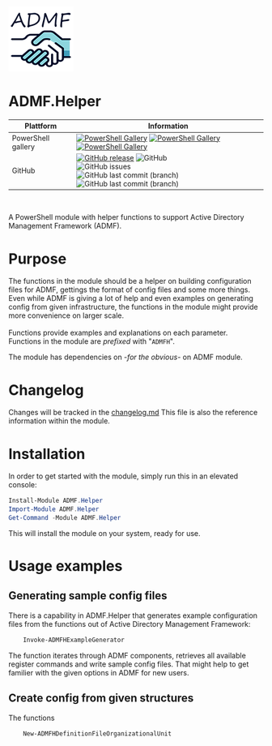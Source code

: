 ﻿![logo][]
# ADMF.Helper
| Plattform | Information |
| --------- | ----------- |
| PowerShell gallery | [![PowerShell Gallery](https://img.shields.io/powershellgallery/v/ADMF.Helper?label=psgallery)](https://www.powershellgallery.com/packages/ADMF.Helper) [![PowerShell Gallery](https://img.shields.io/powershellgallery/p/ADMF.Helper)](https://www.powershellgallery.com/packages/ADMF.Helper) [![PowerShell Gallery](https://img.shields.io/powershellgallery/dt/ADMF.Helper?style=plastic)](https://www.powershellgallery.com/packages/ADMF.Helper) |
| GitHub  | [![GitHub release](https://img.shields.io/github/release/AndiBellstedt/ADMF.Helper.svg)](https://github.com/AndiBellstedt/ADMF.Helper/releases/latest) ![GitHub](https://img.shields.io/github/license/AndiBellstedt/ADMF.Helper?style=plastic) <br> ![GitHub issues](https://img.shields.io/github/issues-raw/AndiBellstedt/ADMF.Helper?style=plastic) <br> ![GitHub last commit (branch)](https://img.shields.io/github/last-commit/AndiBellstedt/ADMF.Helper/master?label=last%20commit%3A%20master&style=plastic) <br> ![GitHub last commit (branch)](https://img.shields.io/github/last-commit/AndiBellstedt/ADMF.Helper/Development?label=last%20commit%3A%20development&style=plastic) |
<br>

A PowerShell module with helper functions to support Active Directory Management Framework (ADMF).


# Purpose
The functions in the module should be a helper on building configuration files for ADMF, gettings the format of config files and some more things.\
Even while ADMF is giving a lot of help and even examples on generating config from given infrastructure, the functions in the module might provide more convenience on larger scale.\
\
Functions provide examples and explanations on each parameter.\
Functions in the module are *prefixed* with "`ADMFH`".

The module has dependencies on *-for the obvious-* on ADMF module.

# Changelog
Changes will be tracked in the [changelog.md](ADMF.Helper/changelog.md)
This file is also the reference information within the module.

# Installation
In order to get started with the module, simply run this in an elevated console:
```powershell
Install-Module ADMF.Helper
Import-Module ADMF.Helper
Get-Command -Module ADMF.Helper
```
This will install the module on your system, ready for use.

# Usage examples
## Generating sample config files
There is a capability in ADMF.Helper that generates example configuration files from the functions out of Active Directory Management Framework:
```powershell
    Invoke-ADMFHExampleGenerator
```
The function iterates through ADMF components, retrieves all available register commands and write sample config files. That might help to get familier with the given options in ADMF for new users.

## Create config from given structures
The functions
```powershell
    New-ADMFHDefinitionFileOrganizationalUnit
```


[logo]: assets/ADMF.Helper_128x128.png